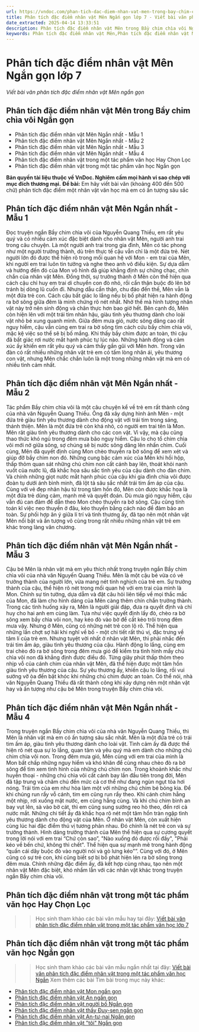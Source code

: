 ```yaml
---
url: https://vndoc.com/phan-tich-dac-diem-nhan-vat-men-trong-bay-chim-chia-voi-ngan-gon-279263
title: Phân tích đặc điểm nhân vật Mên Ngắn gọn lớp 7 - Viết bài văn phân tích đặc điểm nhân vật Mên ngắn gọn - VnDoc.com
date_extracted: 2025-04-14 13:33:51
description: Phân tích đặc điểm nhân vật Mên trong Bầy chim chìa vôi Ngắn gọn được biên soạn nhằm giúp các em HS đạt kết quả tốt trong quá trình làm bài tập và học tập môn Ngữ văn lớp 7.
keywords: Phân tích đặc điểm nhân vật Mên,Phân tích đặc điểm nhân vật Mên ngắn gọn,Phân tích đặc điểm nhân vật Mên ngắn nhất,Phân tích đặc điểm nhân vật Mên trong Bầy chim chìa vôi Ngắn gọn,Phân tích đặc điểm nhân vật Mên ngắn,Phân tích đặc điểm nhân vật Mên siêu ngắn,Phân tích đặc điểm nhân vật Mên trong Bầy chim chìa vôi,viết bài văn Phân tích đặc điểm nhân vật Mên trong Bầy chim chìa vôi ngắn gọn,viết bài văn Phân tích đặc điểm nhân vật Mên,viết bài văn Phân tích đặc điểm nhân vật Mên ngắn
---
```


# Phân tích đặc điểm nhân vật Mên Ngắn gọn lớp 7
 _Viết bài văn phân tích đặc điểm nhân vật Mên ngắn gọn_
## **Phân tích đặc điểm nhân vật Mên trong Bầy chim chìa vôi Ngắn gọn**
  * Phân tích đặc điểm nhân vật Mên Ngắn nhất - Mẫu 1
  * Phân tích đặc điểm nhân vật Mên Ngắn nhất - Mẫu 2
  * Phân tích đặc điểm nhân vật Mên Ngắn nhất - Mẫu 3
  * Phân tích đặc điểm nhân vật Mên Ngắn nhất - Mẫu 4
  * Phân tích đặc điểm nhân vật trong một tác phẩm văn học Hay Chọn Lọc 
  * Phân tích đặc điểm nhân vật trong một tác phẩm văn học Ngắn gọn

**Bản quyền tài liệu thuộc về VnDoc. Nghiêm cấm mọi hành vi sao chép với mục đích thương mại.**
**Đề bài:** Em hãy viết bài văn \(khoảng 400 đến 500 chữ\) phân tích đặc điểm một nhân vật văn học mà em có ấn tượng sâu sắc
## **Phân tích đặc điểm nhân vật Mên Ngắn nhất - Mẫu 1**
Đọc truyện ngắn Bầy chim chìa vôi của Nguyễn Quang Thiều, em rất yêu quý và có nhiều cảm xúc đặc biệt dành cho nhân vật Mên, người anh trai trong câu chuyện.
Là một người anh trai trong gia đình, Mên có tác phong như một người trưởng thành, dù trên thực tế cậu vẫn chỉ là một đứa trẻ. Nét người lớn đó được thể hiện rõ trong mối quan hệ với Mon - em trai của Mên, khi người em trai luôn tin tưởng và nghe theo anh vô điều kiện. Sự dựa dẫm và hướng đến đó của Mon vô hình đã giúp khẳng định sự chững chạc, chín chắn của nhân vật Mên. Đồng thời, sự trưởng thành ở Mên còn thể hiện qua cách cậu chỉ huy em trai di chuyển con đò nhỏ, rồi cẩn thận buộc đò lên bờ tránh bị dòng lũ cuốn đi. Nhưng dẫu cẩn thận, chu đáo đến thế, Mên vẫn là một đứa trẻ con. Cách cậu bất giác lo lắng nếu bị bố phát hiện ra hành động ra bờ sông giữa đêm là minh chứng rõ nét nhất. Nhờ thế mà hình tượng nhân vật này trở nên sinh động và chân thực hơn bao giờ hết. Bên cạnh đó, Mên còn hiện lên với một trái tim nhân hậu, giàu tình yêu thương dành cho loài vật nhỏ bé xung quanh mình. Giữa đêm mưa gió, nước sông dâng cao rất nguy hiểm, cậu vẫn cùng em trai ra bờ sông tìm cách cứu bầy chim chìa vôi, mặc kệ việc so thể sẽ bị bố mắng. Khi thấy bầy chim được an toàn, thì cậu đã bất giác rơi nước mắt hạnh phúc tự lúc nào. Những hành động và cảm xúc ấy khiến em rất yêu quý và cảm thấy gần gũi với Mên hơn.
Trong văn đàn có rất nhiều những nhân vật trẻ em có tấm lòng nhân ái, yêu thương con vật, nhưng Mên chắc chắn luôn là một trong những nhân vật mà em có nhiều tình cảm nhất.
## **Phân tích đặc điểm nhân vật Mên Ngắn nhất - Mẫu 2**
Tác phẩm Bầy chim chìa vôi là một câu chuyện kể về trẻ em rất thành công của nhà văn Nguyễn Quang Thiều. Ông đã xây dựng hình ảnh Mên - một đứa trẻ giàu tình yêu thương dành cho động vật với trái tim trong sáng, thánh thiện.
Mên là một đứa trẻ còn khá nhỏ, có người em trai tên là Mon. Mên rât giàu tình yêu thương dành cho các con vật. Vì vậy, mà cậu cũng thao thức khó ngủ trong đêm mưa bão nguy hiểm. Cậu lo cho tổ chim chìa vôi mới nở giữa sông, sợ chúng sẽ bị nước sông dâng lên nhấn chìm. Cuối cùng, Mên đã quyết định cùng Mon chèo thuyền ra bờ sông để xem xét và giúp đỡ bầy chim non đó. Những cung bậc cảm xúc của Mên khi hồi hộp, thấp thỏm quan sát những chú chim non cất cánh bay lên, thoát khỏi nanh vuốt của nước lũ, đã khắc họa sâu sắc tình yêu của cậu dành cho đàn chim. Và chính những giọt nước mắt hạnh phúc của cậu khi gia đình chìa vôi được đoàn tụ dưới ánh bình minh, đã lột tả sâu sắc nhất trái tim ấm áp của cậu. Cùng với vẻ đẹp nhân hậu từ trong tâm hồn đó, Mên còn được khắc họa là một đứa trẻ dũng cảm, mạnh mẽ và quyết đoán. Dù mưa gió nguy hiểm, cậu vẫn đủ can đảm để dẫn theo Mon chèo thuyền ra bờ sông. Cậu cũng tính toán kĩ việc neo thuyền ở đâu, kéo thuyền bằng cách nào để đảm bảo an toàn.
Sự phối hợp ăn ý giữa lí trí và tình thương ấy, đã tạo nên một nhân vật Mên nổi bật và ấn tượng vô cùng trong rất nhiều những nhân vật trẻ em khác trong làng văn chương.
## **Phân tích đặc điểm nhân vật Mên Ngắn nhất - Mẫu 3**
Cậu bé Mên là nhân vật mà em yêu thích nhất trong truyện ngắn Bầy chim chìa vôi của nhà văn Nguyến Quang Thiều.
Mên là một cậu bé vừa có vẻ trưởng thành của người lớn, vừa mang nét tinh nghịch của trẻ em. Sự trưởng thành của cậu, thể hiện rõ nét trong mối quan hệ với em trai của mình là Mon. Chính sự tin tưởng, dựa dẫm và đặt câu hỏi liên tiếp về mọi thắc mắc của Mon, đã làm cho hình dáng của Mên càng thêm chín chắn trưởng thành. Trong các tình huống xảy ra, Mên là người giải đáp, đưa ra quyết định và chỉ huy cho hai anh em cùng làm. Tựa như việc quyết định lấy đò, chèo ra bờ sông xem bầy chìa vôi non, hay kéo đò vào bờ để cất kẻo trôi trong đêm mưa vậy. Nhưng ở Mên, cũng có những nét trẻ con lộ rõ. Thể hiện qua những lần chợt sợ hãi khi nghĩ về bố - một chi tiết rất thú vị, đặc trưng về tâm lí của trẻ em. Nhưng tuyệt vời nhất ở nhân vật Mên, thì phải nhắc đến trái tim ấm áp, giàu tình yêu thương của cậu. Hành động lo lắng, cùng em trai chèo đò ra bờ sông trong đêm mưa gió để kiểm tra tình hình mấy chú chìa vôi non đã khẳng định được điều đó. Từng giây phút thấp thỏm theo nhịp vỗ của cánh chim của nhân vật Mên, đã thể hiện được một tâm hồn giàu tình yêu thương của cậu. Sự yêu thương ấy, khiến cậu lo lắng, rồi vui sướng vỡ òa đến bật khóc khi những chú chim được an toàn.
Có thể nói, nhà văn Nguyễn Quang Thiều đã rất thành công khi xây dựng nên một nhân vật hay và ấn tượng như cậu bé Mên trong truyện Bầy chim chìa vôi.
## **Phân tích đặc điểm nhân vật Mên Ngắn nhất - Mẫu 4**
Trong truyện ngắn Bầy chim chìa vôi của nhà văn Nguyễn Quang Thiều, thì Mên là nhân vật mà em có ấn tượng sâu sắc nhất.
Mên là một đứa trẻ có trái tim ấm áp, giàu tình yêu thương dành cho loài vật. Tình cảm ấy đã được thể hiện rõ nét qua sự lo lắng, quan tâm và yêu quý mà em dành cho những chú chim chìa vôi non. Trong đêm mưa gió, Mên cùng với em trai của mình là Mon bất chấp những nguy hiểm và khó khăn để cùng nhau chèo đò ra bờ sông để tìm xem tình hình của những chú chim non. Trong khoảnh khắc như huyền thoại - những chú chìa vôi cất cánh bay lần đầu tiên trong đời, Mên đã tập trung và chăm chú đến mức cả cơ thể như đang ngùn ngụt tỏa hơi nóng. Trái tim của em như hòa làm một với những chú chim bé bỏng kia. Để khi chúng run rẩy vỗ cánh, tim em cũng run rẩy theo. Khi cánh chim hẫng một nhịp, rơi xuống mặt nước, em cũng hẫng cùng. Và khi chú chim bình an bay vụt lên, sà vào bờ cát, thì em cũng sung sướng reo hò theo, đến rơi cả nước mắt. Những chi tiết ấy đã khắc họa rõ nét một tâm hồn tràn ngập tình yêu thương dành cho động vật của Mên. Ở nhân vật Mên, còn xuất hiện cùng lúc hai đặc điểm thú vị tương phản nhau. Đó chính là nét trẻ con và sự trưởng thành. Hình dáng trưởng thành của Mên thể hiện qua sự cương quyết trong lời nói với em trai “Chứ còn sao”, "Nào xuống đó được rồi đấy", "Phải kéo về bến chứ, không thì chết". Thể hiện qua sự mạnh mẽ trong hành động “quấn cái dây buộc đò vào người nói và gò lưng kéo"”. Cùng với đó, ở Mên cũng có sự trẻ con, khi cũng biết sợ bị bố phát hiện lén ra bờ sông trong đêm mưa.
Chính những đặc điểm ấy, đã kết hợp cùng nhau, tạo nên một nhân vật Mên đặc biệt, khó nhầm lẫn với các nhân vật khác trong truyện ngắn Bầy chim chìa vôi.
## **Phân tích đặc điểm nhân vật trong một tác phẩm văn học Hay Chọn Lọc**
>> Học sinh tham khảo các bài văn mẫu hay tại đây: [Viết bài văn phân tích đặc điểm nhân vật trong một tác phẩm văn học lớp 7](<https://vndoc.com/viet-bai-van-phan-tich-dac-diem-nhan-vat-trong-mot-tac-pham-van-hoc-279252>)
## **Phân tích đặc điểm nhân vật trong một tác phẩm văn học Ngắn gọn**
>> Học sinh tham khảo các bài văn mẫu ngắn nhất tại đây: [Viết bài văn phân tích đặc điểm nhân vật trong một tác phẩm văn học Ngắn](<https://vndoc.com/phan-tich-dac-diem-nhan-vat-trong-mot-tac-pham-van-hoc-ngan-gon-279253>)
Xem thêm các bài Tìm bài trong mục này khác:
  * [Phân tích đặc điểm nhân vật Mon ngắn gọn](</phan-tich-dac-diem-nhan-vat-mon-trong-bay-chim-chia-voi-ngan-gon-279264>)
  * [Phân tích đặc điểm nhân vật An ngắn gọn](</phan-tich-dac-diem-nhan-vat-an-trong-bai-di-lay-mat-ngan-gon-279269>)
  * [Phân tích đặc điểm nhân vật người bố Ngắn gọn](</phan-tich-dac-diem-nhan-vat-nguoi-bo-trong-vua-nham-mat-vua-mo-cua-so-ngan-gon-279271>)
  * [Phân tích đặc điểm nhân vật thầy Đuy-sen ngắn gọn](</phan-tich-dac-diem-nhan-vat-thay-duy-sen-trong-nguoi-thay-dau-tien-ngan-gon-279274>)
  * [Phân tích đặc điểm nhân vật An-tư-nai Ngắn gọn](</phan-tich-dac-diem-nhan-vat-an-tu-nai-trong-nguoi-thay-dau-tien-ngan-gon-308251>)
  * [Phân tích đặc điểm nhân vật "tôi" Ngắn gọn](</phan-tich-dac-diem-nhan-vat-toi-trong-vua-nham-mat-vua-mo-cua-so-ngan-gon-308244>)

